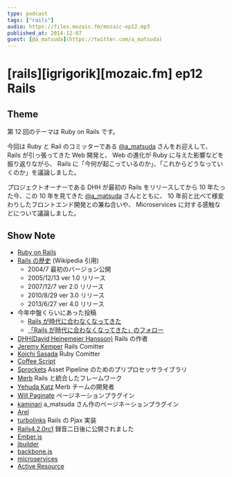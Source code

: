 ```yaml
---
type: podcast
tags: ["rails"]
audio: https://files.mozaic.fm/mozaic-ep12.mp3
published_at: 2014-12-07
guest: [@a_matsuda](https://twitter.com/a_matsuda)
---
```


# [rails][igrigorik][mozaic.fm] ep12 Rails

## Theme

第 12 回のテーマは Ruby on Rails です。

今回は Ruby と Rail のコミッターである [@a_matsuda](https://twitter.com/a_matsuda/) さんをお迎えして、 Rails が引っ張ってきた Web 開発と、 Web の進化が Ruby に与えた影響などを振り返りながら、 Rails に「今何が起こっているのか」、「これからどうなっていくのか」を議論しました。

プロジェクトオーナーである DHH が最初の Rails をリリースしてから 10 年たった今、この 10 年を見てきた [@a_matsuda](https://twitter.com/a_matsuda/) さんとともに、 10 年前と比べて様変わりしたフロントエンド開発との兼ね合いや、 Microservices に対する感触などについて議論しました。

## Show Note

- [Ruby on Rails](http://rubyonrails.org/)
- [Rails の歴史](http://ja.wikipedia.org/wiki/Ruby_on_Rails) (Wikipedia 引用)
  - 2004/7 最初のバージョン公開
  - 2005/12/13 ver 1.0 リリース
  - 2007/12/7 ver 2.0 リリース
  - 2010/8/29 ver 3.0 リリース
  - 2013/6/27 ver 4.0 リリース
- 今年中盤くらいにあった投稿
  - [Rails が時代に合わなくなってきた](http://qiita.com/kaiinui/items/2781219340d427543d08)
  - [「Rails が時代に合わなくなってきた」のフォロー](http://wazanova.jp/items/1361)
- [DHH(David Heinemeier Hansson)](https://twitter.com/dhh) Rails の作者
- [Jeremy Kemper](https://twitter.com/bitsweat) Rails Comitter
- [Koichi Sasada](https://twitter.com/koichisasada) Ruby Comitter
- [Coffee Script](http://coffeescript.org/)
- [Sprockets](https://github.com/rails/sprockets-rails) Asset Pipeline のためのプリプロセッサライブラリ
- [Merb](http://www.merbivore.com/) Rails と統合したフレームワーク
- [Yehuda Katz](https://twitter.com/wycats) Merb チームの開発者
- [Will Paginate](https://github.com/mislav/will_paginate) ページネーションプラグイン
- [kaminari](https://github.com/amatsuda/kaminari) a_matsuda さん作のページネーションプラグイン
- [Arel](https://github.com/rails/arel)
- [turbolinks](https://github.com/rails/turbolinks) Rails の Pjax 実装
- [Rails4.2.0rc1](http://weblog.rubyonrails.org/2014/11/28/Rails-4-2-0-rc1-has-been-released/) 録音二日後に公開されました
- [Ember.js](http://emberjs.com/)
- [jbuilder](https://github.com/rails/jbuilder)
- [backbone.js](http://backbonejs.org)
- [microservices](http://martinfowler.com/articles/microservices.html)
- [Active Resource](https://github.com/rails/activeresource)
